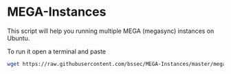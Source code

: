 # MEGA-Instances
This script will help you running multiple MEGA (megasync) instances on Ubuntu.

To run it open a terminal and paste
```bash
wget https://raw.githubusercontent.com/bssec/MEGA-Instances/master/mega_instances.sh && bash mega_instances.sh
```
